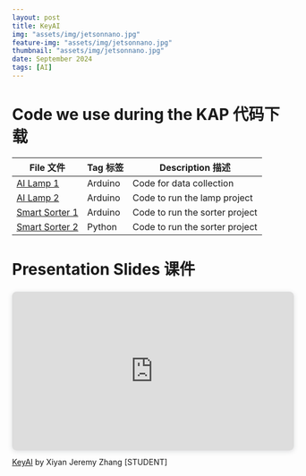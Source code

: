 ```yaml
---
layout: post
title: KeyAI
img: "assets/img/jetsonnano.jpg"
feature-img: "assets/img/jetsonnano.jpg"
thumbnail: "assets/img/jetsonnano.jpg"
date: September 2024
tags: [AI]
---
```

# Code we use during the KAP 代码下载

| File 文件 | Tag 标签 | Description 描述 |
|-----------|----------|------------------|
| [AI Lamp 1](https://github.com/JeremyZXi/jeremyzxi.github.io/raw/master/files/lamp_dataCollection.zip) | Arduino | Code for data collection |
| [AI Lamp 2](https://github.com/JeremyZXi/jeremyzxi.github.io/raw/master/files/lamp_run.zip) | Arduino | Code to run the lamp project |
| [Smart Sorter 1](https://github.com/JeremyZXi/jeremyzxi.github.io/raw/master/files/sorter.zip) | Arduino | Code to run the sorter project |
| [Smart Sorter 2](https://github.com/JeremyZXi/jeremyzxi.github.io/raw/master/files/Sorter-inference.ipynb) | Python | Code to run the sorter project |


# Presentation Slides 课件

<div style="position: relative; width: 100%; height: 0; padding-top: 56.2500%;
 padding-bottom: 0; box-shadow: 0 2px 8px 0 rgba(63,69,81,0.16); margin-top: 1.6em; margin-bottom: 0.9em; overflow: hidden;
 border-radius: 8px; will-change: transform;">
  <iframe loading="lazy" style="position: absolute; width: 100%; height: 100%; top: 0; left: 0; border: none; padding: 0;margin: 0;"
    src="https://www.canva.com/design/DAGMLDIFgIA/VMAjBHoIQGwLEGuPy9YBOQ/view?embed" allowfullscreen="allowfullscreen" allow="fullscreen">
  </iframe>
</div>
<a href="https:&#x2F;&#x2F;www.canva.com&#x2F;design&#x2F;DAGMLDIFgIA&#x2F;VMAjBHoIQGwLEGuPy9YBOQ&#x2F;view?utm_content=DAGMLDIFgIA&amp;utm_campaign=designshare&amp;utm_medium=embeds&amp;utm_source=link" target="_blank" rel="noopener">KeyAI</a> by Xiyan Jeremy Zhang [STUDENT]
